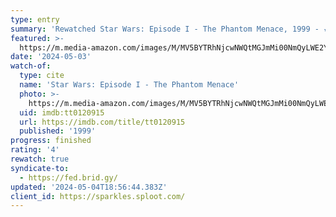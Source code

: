 ```yaml
---
type: entry
summary: 'Rewatched Star Wars: Episode I - The Phantom Menace, 1999 - ★★★★'
featured: >-
  https://m.media-amazon.com/images/M/MV5BYTRhNjcwNWQtMGJmMi00NmQyLWE2YzItODVmMTdjNWI0ZDA2XkEyXkFqcGdeQXVyNTAyODkwOQ@@._V1_SX300.jpg
date: '2024-05-03'
watch-of:
  type: cite
  name: 'Star Wars: Episode I - The Phantom Menace'
  photo: >-
    https://m.media-amazon.com/images/M/MV5BYTRhNjcwNWQtMGJmMi00NmQyLWE2YzItODVmMTdjNWI0ZDA2XkEyXkFqcGdeQXVyNTAyODkwOQ@@._V1_SX300.jpg
  uid: imdb:tt0120915
  url: https://imdb.com/title/tt0120915
  published: '1999'
progress: finished
rating: '4'
rewatch: true
syndicate-to:
  - https://fed.brid.gy/
updated: '2024-05-04T18:56:44.383Z'
client_id: https://sparkles.sploot.com/
---
```

